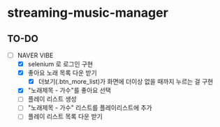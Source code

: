 # streaming-music-manager

## TO-DO

- [ ] NAVER VIBE
  - [x] selenium 로 로그인 구현
  - [x] 좋아요 노래 목록 다운 받기
    - [x] 더보기(.btn_more_list)가 화면에 더이상 없을 때까지 누르는 걸 구현
  - [x] "노래제목 - 가수"를 좋아요 선택
  - [ ] 플레이 리스트 생성
  - [ ] "노래제목 - 가수" 리스트를 플레이리스트에 추가
  - [ ] 플레이 리스트 목록 다운 받기
